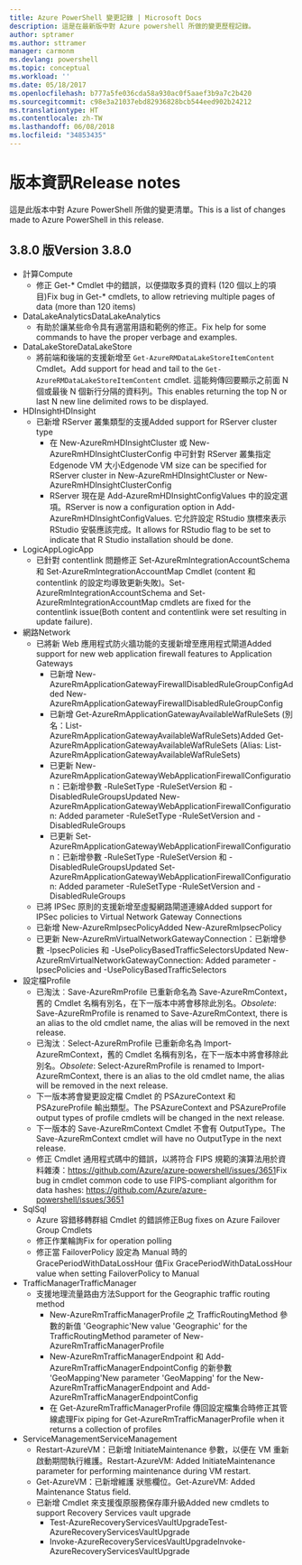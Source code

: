 ```yaml
---
title: Azure PowerShell 變更記錄 | Microsoft Docs
description: 這是在最新版中對 Azure powershell 所做的變更歷程記錄。
author: sptramer
ms.author: sttramer
manager: carmonm
ms.devlang: powershell
ms.topic: conceptual
ms.workload: ''
ms.date: 05/18/2017
ms.openlocfilehash: b777a5fe036cda58a930ac0f5aaef3b9a7c2b420
ms.sourcegitcommit: c98e3a21037ebd82936828bcb544eed902b24212
ms.translationtype: HT
ms.contentlocale: zh-TW
ms.lasthandoff: 06/08/2018
ms.locfileid: "34853435"
---
```

# <a name="release-notes"></a><span data-ttu-id="d5be0-103">版本資訊</span><span class="sxs-lookup"><span data-stu-id="d5be0-103">Release notes</span></span>

<span data-ttu-id="d5be0-104">這是此版本中對 Azure PowerShell 所做的變更清單。</span><span class="sxs-lookup"><span data-stu-id="d5be0-104">This is a list of changes made to Azure PowerShell in this release.</span></span>

## <a name="version-380"></a><span data-ttu-id="d5be0-105">3.8.0 版</span><span class="sxs-lookup"><span data-stu-id="d5be0-105">Version 3.8.0</span></span>
* <span data-ttu-id="d5be0-106">計算</span><span class="sxs-lookup"><span data-stu-id="d5be0-106">Compute</span></span>
  - <span data-ttu-id="d5be0-107">修正 Get-\* Cmdlet 中的錯誤，以便擷取多頁的資料 (120 個以上的項目)</span><span class="sxs-lookup"><span data-stu-id="d5be0-107">Fix bug in Get-\* cmdlets, to allow retrieving multiple pages of data (more than 120 items)</span></span>
* <span data-ttu-id="d5be0-108">DataLakeAnalytics</span><span class="sxs-lookup"><span data-stu-id="d5be0-108">DataLakeAnalytics</span></span>
  - <span data-ttu-id="d5be0-109">有助於讓某些命令具有適當用語和範例的修正。</span><span class="sxs-lookup"><span data-stu-id="d5be0-109">Fix help for some commands to have the proper verbage and examples.</span></span>
* <span data-ttu-id="d5be0-110">DataLakeStore</span><span class="sxs-lookup"><span data-stu-id="d5be0-110">DataLakeStore</span></span>
  - <span data-ttu-id="d5be0-111">將前端和後端的支援新增至 `Get-AzureRMDataLakeStoreItemContent` Cmdlet。</span><span class="sxs-lookup"><span data-stu-id="d5be0-111">Add support for head and tail to the `Get-AzureRMDataLakeStoreItemContent` cmdlet.</span></span> <span data-ttu-id="d5be0-112">這能夠傳回要顯示之前面 N 個或最後 N 個新行分隔的資料列。</span><span class="sxs-lookup"><span data-stu-id="d5be0-112">This enables returning the top N or last N new line delimited rows to be displayed.</span></span>
* <span data-ttu-id="d5be0-113">HDInsight</span><span class="sxs-lookup"><span data-stu-id="d5be0-113">HDInsight</span></span>
  - <span data-ttu-id="d5be0-114">已新增 RServer 叢集類型的支援</span><span class="sxs-lookup"><span data-stu-id="d5be0-114">Added support for RServer cluster type</span></span>
    + <span data-ttu-id="d5be0-115">在 New-AzureRmHDInsightCluster 或 New-AzureRmHDInsightClusterConfig 中可針對 RServer 叢集指定 Edgenode VM 大小</span><span class="sxs-lookup"><span data-stu-id="d5be0-115">Edgenode VM size can be specified for RServer cluster in New-AzureRmHDInsightCluster or New-AzureRmHDInsightClusterConfig</span></span>
    + <span data-ttu-id="d5be0-116">RServer 現在是 Add-AzureRmHDInsightConfigValues 中的設定選項。</span><span class="sxs-lookup"><span data-stu-id="d5be0-116">RServer is now a configuration option in Add-AzureRmHDInsightConfigValues.</span></span> <span data-ttu-id="d5be0-117">它允許設定 RStudio 旗標來表示 RStudio 安裝應該完成。</span><span class="sxs-lookup"><span data-stu-id="d5be0-117">It allows for RStudio flag to be set to indicate that R Studio installation should be done.</span></span>
* <span data-ttu-id="d5be0-118">LogicApp</span><span class="sxs-lookup"><span data-stu-id="d5be0-118">LogicApp</span></span>
  - <span data-ttu-id="d5be0-119">已針對 contentlink 問題修正 Set-AzureRmIntegrationAccountSchema 和 Set-AzureRmIntegrationAccountMap Cmdlet (content 和 contentlink 的設定均導致更新失敗)。</span><span class="sxs-lookup"><span data-stu-id="d5be0-119">Set-AzureRmIntegrationAccountSchema and Set-AzureRmIntegrationAccountMap cmdlets are fixed for the contentlink issue(Both content and contentlink were set resulting in update failure).</span></span>
* <span data-ttu-id="d5be0-120">網路</span><span class="sxs-lookup"><span data-stu-id="d5be0-120">Network</span></span>
  - <span data-ttu-id="d5be0-121">已將新 Web 應用程式防火牆功能的支援新增至應用程式閘道</span><span class="sxs-lookup"><span data-stu-id="d5be0-121">Added support for new web application firewall features to Application Gateways</span></span>
    + <span data-ttu-id="d5be0-122">已新增 New-AzureRmApplicationGatewayFirewallDisabledRuleGroupConfig</span><span class="sxs-lookup"><span data-stu-id="d5be0-122">Added New-AzureRmApplicationGatewayFirewallDisabledRuleGroupConfig</span></span>
    + <span data-ttu-id="d5be0-123">已新增 Get-AzureRmApplicationGatewayAvailableWafRuleSets (別名：List-AzureRmApplicationGatewayAvailableWafRuleSets)</span><span class="sxs-lookup"><span data-stu-id="d5be0-123">Added Get-AzureRmApplicationGatewayAvailableWafRuleSets (Alias: List-AzureRmApplicationGatewayAvailableWafRuleSets)</span></span>
    + <span data-ttu-id="d5be0-124">已更新 New-AzureRmApplicationGatewayWebApplicationFirewallConfiguration：已新增參數 -RuleSetType -RuleSetVersion 和 -DisabledRuleGroups</span><span class="sxs-lookup"><span data-stu-id="d5be0-124">Updated New-AzureRmApplicationGatewayWebApplicationFirewallConfiguration: Added parameter -RuleSetType -RuleSetVersion and -DisabledRuleGroups</span></span>
    + <span data-ttu-id="d5be0-125">已更新 Set-AzureRmApplicationGatewayWebApplicationFirewallConfiguration：已新增參數 -RuleSetType -RuleSetVersion 和 -DisabledRuleGroups</span><span class="sxs-lookup"><span data-stu-id="d5be0-125">Updated Set-AzureRmApplicationGatewayWebApplicationFirewallConfiguration: Added parameter -RuleSetType -RuleSetVersion and -DisabledRuleGroups</span></span>
  - <span data-ttu-id="d5be0-126">已將 IPSec 原則的支援新增至虛擬網路閘道連線</span><span class="sxs-lookup"><span data-stu-id="d5be0-126">Added support for IPSec policies to Virtual Network Gateway Connections</span></span>
  - <span data-ttu-id="d5be0-127">已新增 New-AzureRmIpsecPolicy</span><span class="sxs-lookup"><span data-stu-id="d5be0-127">Added New-AzureRmIpsecPolicy</span></span>
  - <span data-ttu-id="d5be0-128">已更新 New-AzureRmVirtualNetworkGatewayConnection：已新增參數 -IpsecPolicies 和 -UsePolicyBasedTrafficSelectors</span><span class="sxs-lookup"><span data-stu-id="d5be0-128">Updated New-AzureRmVirtualNetworkGatewayConnection: Added parameter -IpsecPolicies and -UsePolicyBasedTrafficSelectors</span></span>
* <span data-ttu-id="d5be0-129">設定檔</span><span class="sxs-lookup"><span data-stu-id="d5be0-129">Profile</span></span>
  - <span data-ttu-id="d5be0-130">已淘汰︰Save-AzureRmProfile 已重新命名為 Save-AzureRmContext，舊的 Cmdlet 名稱有別名，在下一版本中將會移除此別名。</span><span class="sxs-lookup"><span data-stu-id="d5be0-130">*Obsolete*: Save-AzureRmProfile is renamed to Save-AzureRmContext, there is an alias to the old cmdlet name, the alias will be removed in the next release.</span></span>
  - <span data-ttu-id="d5be0-131">已淘汰︰Select-AzureRmProfile 已重新命名為 Import-AzureRmContext，舊的 Cmdlet 名稱有別名，在下一版本中將會移除此別名。</span><span class="sxs-lookup"><span data-stu-id="d5be0-131">*Obsolete*: Select-AzureRmProfile is renamed to Import-AzureRmContext, there is an alias to the old cmdlet name, the alias will be removed in the next release.</span></span>
  - <span data-ttu-id="d5be0-132">下一版本將會變更設定檔 Cmdlet 的 PSAzureContext 和 PSAzureProfile 輸出類型。</span><span class="sxs-lookup"><span data-stu-id="d5be0-132">The PSAzureContext and PSAzureProfile output types of profile cmdlets will be changed in the next release.</span></span>
  - <span data-ttu-id="d5be0-133">下一版本的 Save-AzureRmContext Cmdlet 不會有 OutputType。</span><span class="sxs-lookup"><span data-stu-id="d5be0-133">The Save-AzureRmContext cmdlet will have no OutputType in the next release.</span></span>
  - <span data-ttu-id="d5be0-134">修正 Cmdlet 通用程式碼中的錯誤，以將符合 FIPS 規範的演算法用於資料雜湊：https://github.com/Azure/azure-powershell/issues/3651</span><span class="sxs-lookup"><span data-stu-id="d5be0-134">Fix bug in cmdlet common code to use FIPS-compliant algorithm for data hashes: https://github.com/Azure/azure-powershell/issues/3651</span></span>
* <span data-ttu-id="d5be0-135">Sql</span><span class="sxs-lookup"><span data-stu-id="d5be0-135">Sql</span></span>
  - <span data-ttu-id="d5be0-136">Azure 容錯移轉群組 Cmdlet 的錯誤修正</span><span class="sxs-lookup"><span data-stu-id="d5be0-136">Bug fixes on Azure Failover Group Cmdlets</span></span>
  - <span data-ttu-id="d5be0-137">修正作業輪詢</span><span class="sxs-lookup"><span data-stu-id="d5be0-137">Fix for operation polling</span></span>
  - <span data-ttu-id="d5be0-138">修正當 FailoverPolicy 設定為 Manual 時的 GracePeriodWithDataLossHour 值</span><span class="sxs-lookup"><span data-stu-id="d5be0-138">Fix GracePeriodWithDataLossHour value when setting FailoverPolicy to Manual</span></span>
* <span data-ttu-id="d5be0-139">TrafficManager</span><span class="sxs-lookup"><span data-stu-id="d5be0-139">TrafficManager</span></span>
  - <span data-ttu-id="d5be0-140">支援地理流量路由方法</span><span class="sxs-lookup"><span data-stu-id="d5be0-140">Support for the Geographic traffic routing method</span></span>
    + <span data-ttu-id="d5be0-141">New-AzureRmTrafficManagerProfile 之 TrafficRoutingMethod 參數的新值 'Geographic'</span><span class="sxs-lookup"><span data-stu-id="d5be0-141">New value 'Geographic' for the TrafficRoutingMethod parameter of New-AzureRmTrafficManagerProfile</span></span>
    + <span data-ttu-id="d5be0-142">New-AzureRmTrafficManagerEndpoint 和 Add-AzureRmTrafficManagerEndpointConfig 的新參數 'GeoMapping'</span><span class="sxs-lookup"><span data-stu-id="d5be0-142">New parameter 'GeoMapping' for the New-AzureRmTrafficManagerEndpoint and Add-AzureRmTrafficManagerEndpointConfig</span></span>
    + <span data-ttu-id="d5be0-143">在 Get-AzureRmTrafficManagerProfile 傳回設定檔集合時修正其管線處理</span><span class="sxs-lookup"><span data-stu-id="d5be0-143">Fix piping for Get-AzureRmTrafficManagerProfile when it returns a collection of profiles</span></span>
* <span data-ttu-id="d5be0-144">ServiceManagement</span><span class="sxs-lookup"><span data-stu-id="d5be0-144">ServiceManagement</span></span>
  - <span data-ttu-id="d5be0-145">Restart-AzureVM：已新增 InitiateMaintenance 參數，以便在 VM 重新啟動期間執行維護。</span><span class="sxs-lookup"><span data-stu-id="d5be0-145">Restart-AzureVM: Added InitiateMaintenance parameter for performing maintenance during VM restart.</span></span>
  - <span data-ttu-id="d5be0-146">Get-AzureVM：已新增維護 狀態欄位。</span><span class="sxs-lookup"><span data-stu-id="d5be0-146">Get-AzureVM: Added Maintenance Status field.</span></span>
  - <span data-ttu-id="d5be0-147">已新增 Cmdlet 來支援復原服務保存庫升級</span><span class="sxs-lookup"><span data-stu-id="d5be0-147">Added new cmdlets to support Recovery Services vault upgrade</span></span>
    + <span data-ttu-id="d5be0-148">Test-AzureRecoveryServicesVaultUpgrade</span><span class="sxs-lookup"><span data-stu-id="d5be0-148">Test-AzureRecoveryServicesVaultUpgrade</span></span>
    + <span data-ttu-id="d5be0-149">Invoke-AzureRecoveryServicesVaultUpgrade</span><span class="sxs-lookup"><span data-stu-id="d5be0-149">Invoke-AzureRecoveryServicesVaultUpgrade</span></span>
